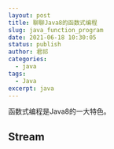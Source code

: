 ```yaml
---
layout: post
title: 聊聊Java8的函数式编程
slug: java_function_program
date: 2021-06-18 10:30:05
status: publish
author: 君祁
categories:
  - java
tags:
  - Java
excerpt: java
---
```


函数式编程是Java8的一大特色。

## Stream
